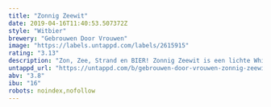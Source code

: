 ```yaml
---
title: "Zonnig Zeewit"
date: 2019-04-16T11:40:53.507372Z
style: "Witbier"
brewery: "Gebrouwen Door Vrouwen"
image: "https://labels.untappd.com/labels/2615915"
rating: "3.13"
description: "Zon, Zee, Strand en BIER! Zonnig Zeewit is een lichte White Ale van 3,8%. In dit bier zit zeewier geplukt uit de Nederlandse Noordzee! Om onze zee gezond te houden, gaat een deel van de opbrengst naar “Zee Boerderij IJmond”."
untappd_url: "https://untappd.com/b/gebrouwen-door-vrouwen-zonnig-zeewit/2615915"
abv: "3.8"
ibu: "16"
robots: noindex,nofollow
---
```

